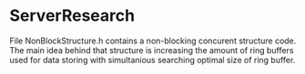 # ServerResearch
File NonBlockStructure.h contains a non-blocking concurent structure code. The main idea behind that structure is increasing the amount of ring buffers used for data storing with simultanious searching optimal size of ring buffer.
